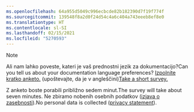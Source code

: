 ```yaml
---
ms.openlocfilehash: 64a955d5049c996ecbcde82b182390d7f19f774f
ms.sourcegitcommit: 139548f8a2d0f24d54c4a6c404a743eeeb8ef8e0
ms.translationtype: HT
ms.contentlocale: sl-SI
ms.lasthandoff: 02/15/2021
ms.locfileid: "5270593"
---
```

> [!NOTE]
><span data-ttu-id="3570a-101">Ali nam lahko poveste, kateri je vaš prednostni jezik za dokumentacijo?</span><span class="sxs-lookup"><span data-stu-id="3570a-101">Can you tell us about your documentation language preferences?</span></span> <span data-ttu-id="3570a-102">[Izpolnite kratko anketo.](https://aka.ms/BAG_Docs_Language_Survey) (upoštevajte, da je v angleščini)</span><span class="sxs-lookup"><span data-stu-id="3570a-102">[Take a short survey.](https://aka.ms/BAG_Docs_Language_Survey)</span></span>
>
><span data-ttu-id="3570a-103">Z anketo boste porabili približno sedem minut.</span><span class="sxs-lookup"><span data-stu-id="3570a-103">The survey will take about seven minutes.</span></span> <span data-ttu-id="3570a-104">Ne zbiramo nobenih osebnih podatkov ([izjava o zasebnosti](https://go.microsoft.com/fwlink/?LinkId=521839)).</span><span class="sxs-lookup"><span data-stu-id="3570a-104">No personal data is collected ([privacy statement](https://go.microsoft.com/fwlink/?LinkId=521839)).</span></span>
